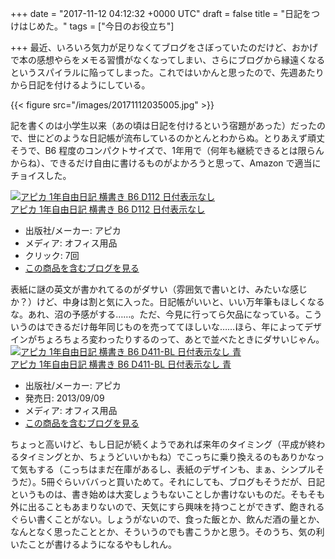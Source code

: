 
+++
date = "2017-11-12 04:12:32 +0000 UTC"
draft = false
title = "日記をつけはじめた。"
tags = ["今日のお役立ち"]

+++
最近、いろいろ気力が足りなくてブログをさぼっていたのだけど、おかげで本の感想やらをメモる習慣がなくなってしまい、さらにブログから縁遠くなるというスパイラルに陥ってしまった。これではいかんと思ったので、先週あたりから日記を付けるようにしている。

{{< figure src="/images/20171112035005.jpg"  >}}

記を書くのは小学生以来（あの頃は日記を付けるという宿題があった）だったので、世にどのような日記帳が流布しているのかとんとわからぬ。とりあえず頑丈そうで、B6 程度のコンパクトサイズで、1年用で（何年も継続できるとは限らんからね）、できるだけ自由に書けるものがよかろうと思って、Amazon で適当にチョイスした。<div class="hatena-asin-detail"><a href="http://www.amazon.co.jp/exec/obidos/ASIN/B001MT4TK0/bestylesnet-22/"><img src="https://images-fe.ssl-images-amazon.com/images/I/51GbcCNh75L._SL160_.jpg" class="hatena-asin-detail-image" alt="アピカ 1年自由日記 横書き B6 D112 日付表示なし" title="アピカ 1年自由日記 横書き B6 D112 日付表示なし"/></a><div class="hatena-asin-detail-info"><a href="http://www.amazon.co.jp/exec/obidos/ASIN/B001MT4TK0/bestylesnet-22/">アピカ 1年自由日記 横書き B6 D112 日付表示なし</a><ul><li><span class="hatena-asin-detail-label">出版社/メーカー:</span> アピカ</li><li><span class="hatena-asin-detail-label">メディア:</span> オフィス用品</li><li> <span class="hatena-asin-detail-label">クリック</span>: 7回</li><li><a href="http://d.hatena.ne.jp/asin/B001MT4TK0/bestylesnet-22" target="_blank">この商品を含むブログを見る</a></li></ul></div><div class="hatena-asin-detail-foot"></div></div>表紙に謎の英文が書かれてるのがダサい（雰囲気で書いとけ、みたいな感じか？）けど、中身は割と気に入った。日記帳がいいと、いい万年筆もほしくなるな。あれ、沼の予感がする……。ただ、今見に行ってら欠品になっている。こういうのはできるだけ毎年同じものを売っててほしいな……ほら、年によってデザインがちょろちょろ変わったりするのって、あとで並べたときにダサいじゃん。<div class="hatena-asin-detail"><a href="http://www.amazon.co.jp/exec/obidos/ASIN/B00F256SL8/bestylesnet-22/"><img src="https://images-fe.ssl-images-amazon.com/images/I/51DzHSYWk7L._SL160_.jpg" class="hatena-asin-detail-image" alt="アピカ 1年自由日記 横書き B6 D411-BL 日付表示なし 青" title="アピカ 1年自由日記 横書き B6 D411-BL 日付表示なし 青"/></a><div class="hatena-asin-detail-info"><a href="http://www.amazon.co.jp/exec/obidos/ASIN/B00F256SL8/bestylesnet-22/">アピカ 1年自由日記 横書き B6 D411-BL 日付表示なし 青</a><ul><li><span class="hatena-asin-detail-label">出版社/メーカー:</span> アピカ</li><li><span class="hatena-asin-detail-label">発売日:</span> 2013/09/09</li><li><span class="hatena-asin-detail-label">メディア:</span> オフィス用品</li><li><a href="http://d.hatena.ne.jp/asin/B00F256SL8/bestylesnet-22" target="_blank">この商品を含むブログを見る</a></li></ul></div><div class="hatena-asin-detail-foot"></div></div>ちょっと高いけど、もし日記が続くようであれば来年のタイミング（平成が終わるタイミングとか、ちょうどいいかもね）でこっちに乗り換えるのもありかなって気もする（こっちはまだ在庫があるし、表紙のデザインも、まぁ、シンプルそうだ）。5冊ぐらいババっと買いためて。それにしても、ブログもそうだが、日記というものは、書き始めは大変しょうもないことしか書けないものだ。そもそも外に出ることもあまりないので、天気にすら興味を持つことができず、飽きれるぐらい書くことがない。しょうがないので、食った飯とか、飲んだ酒の量とか、なんとなく思ったこととか、そういうのでも書こうかと思う。そのうち、気の利いたことが書けるようになるやもしれん。



